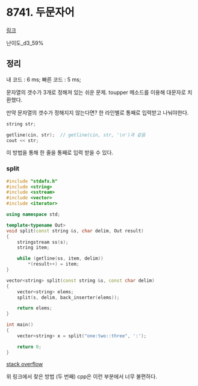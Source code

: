 # 8741. 두문자어

[링크](https://swexpertacademy.com/main/code/problem/problemDetail.do?contestProbId=AW2y6n3qPXQDFATy&categoryId=AW2y6n3qPXQDFATy&categoryType=CODE)

난이도\_d3_59%

## 정리

내 코드 : 6 ms;
빠른 코드 : 5 ms;

문자열의 갯수가 3개로 정해져 있는 쉬운 문제.
toupper 메소드를 이용해 대문자로 치환했다.

만약 문자열의 갯수가 정해지지 않는다면? 한 라인별로 통째로 입력받고 나눠야한다.

```cpp
string str;

getline(cin, str);  // getline(cin, str, '\n')과 같음
cout << str;
```

이 방법을 통해 한 줄을 통째로 입력 받을 수 있다.

### split

```cpp
#include "stdafx.h"
#include <string>
#include <sstream>
#include <vector>
#include <iterator>

using namespace std;

template<typename Out>
void split(const string &s, char delim, Out result)
{
    stringstream ss(s);
    string item;

    while (getline(ss, item, delim))
        *(result++) = item;
}

vector<string> split(const string &s, const char delim)
{
    vector<string> elems;
    split(s, delim, back_inserter(elems));

    return elems;
}

int main()
{
    vector<string> x = split("one:two::three", ':');

    return 0;
}

```

[stack overflow](https://stackoverflow.com/questions/236129/how-do-i-iterate-over-the-words-of-a-string)

위 링크에서 찾은 방법 (두 번째)
cpp은 이런 부분에서 너무 불편하다.
